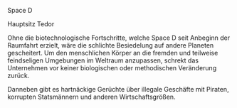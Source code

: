 Space D

Hauptsitz Tedor

Ohne die biotechnologische Fortschritte, welche Space D seit 
Anbeginn der Raumfahrt erzielt, wäre die schlichte
Besiedelung auf andere Planeten gescheitert. Um den menschlichen
Körper an die fremden und teilweise feindseligen Umgebungen im Weltraum anzupassen, 
schrekt das Unternehmen vor keiner biologischen oder methodischen Veränderung zurück.

Danneben gibt es hartnäckige Gerüchte über illegale Geschäfte mit Piraten,
korrupten Statsmännern und anderen Wirtschaftsgrößen.